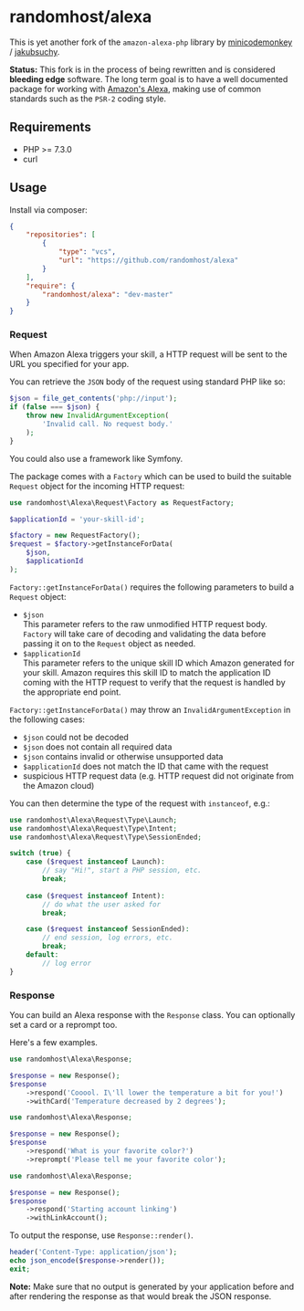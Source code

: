 randomhost/alexa
================

This is yet another fork of the `amazon-alexa-php` library by [minicodemonkey][1] / [jakubsuchy][2].

**Status:** This fork is in the process of being rewritten and is considered **bleeding edge**
software. The long term goal is to have a well documented package for working with [Amazon's Alexa][3],
making use of common standards such as the `PSR-2` coding style.

## Requirements

* PHP >= 7.3.0
* curl

## Usage

Install via composer: 
```json
{
    "repositories": [
        {
            "type": "vcs",
            "url": "https://github.com/randomhost/alexa"
        }
    ],
    "require": {
        "randomhost/alexa": "dev-master"
    }
}
```

### Request

When Amazon Alexa triggers your skill, a HTTP request will be sent to the URL you specified for
your app.

You can retrieve the `JSON` body of the request using standard PHP like so:

```php
$json = file_get_contents('php://input');
if (false === $json) {
    throw new InvalidArgumentException(
        'Invalid call. No request body.'
    );
}
```

You could also use a framework like Symfony.

The package comes with a `Factory` which can be used to build the suitable `Request` object for the
incoming HTTP request:

```php
use randomhost\Alexa\Request\Factory as RequestFactory;

$applicationId = 'your-skill-id';

$factory = new RequestFactory();
$request = $factory->getInstanceForData(
    $json,
    $applicationId
);
```

`Factory::getInstanceForData()` requires the following parameters to build a `Request` object:

* `$json`  
  This parameter refers to the raw unmodified HTTP request body. `Factory` will take care of
  decoding and validating the data before passing it on to the `Request` object as needed.
* `$applicationId`  
   This parameter refers to the unique skill ID which Amazon generated for your skill. Amazon
   requires this skill ID to match the application ID coming with the HTTP request to verify that
   the request is handled by the appropriate end point.

`Factory::getInstanceForData()` may throw an `InvalidArgumentException` in the following cases:

* `$json` could not be decoded
* `$json` does not contain all required data
* `$json` contains invalid or otherwise unsupported data
* `$applicationId` does not match the ID that came with the request
* suspicious HTTP request data (e.g. HTTP request did not originate from the Amazon cloud) 

You can then determine the type of the request with `instanceof`, e.g.:

```php
use randomhost\Alexa\Request\Type\Launch;
use randomhost\Alexa\Request\Type\Intent;
use randomhost\Alexa\Request\Type\SessionEnded;

switch (true) {
    case ($request instanceof Launch):
        // say "Hi!", start a PHP session, etc.
        break;
        
    case ($request instanceof Intent):
        // do what the user asked for
        break;

    case ($request instanceof SessionEnded):
        // end session, log errors, etc.
        break;
    default:
        // log error
}
```

### Response

You can build an Alexa response with the `Response` class. You can optionally set a card or a
reprompt too.

Here's a few examples.

```php
use randomhost\Alexa\Response;

$response = new Response();
$response
    ->respond('Cooool. I\'ll lower the temperature a bit for you!')
    ->withCard('Temperature decreased by 2 degrees');
```

```php
use randomhost\Alexa\Response;

$response = new Response();
$response
    ->respond('What is your favorite color?')
    ->reprompt('Please tell me your favorite color');
```

```php
use randomhost\Alexa\Response;

$response = new Response();
$response
    ->respond('Starting account linking')
    ->withLinkAccount();
```

To output the response, use `Response::render()`.

```php
header('Content-Type: application/json');
echo json_encode($response->render());
exit;
```

**Note:** Make sure that no output is generated by your application before and after rendering the
response as that would break the JSON response.


[1]: https://github.com/MiniCodeMonkey
[2]: https://github.com/jakubsuchy
[3]: https://www.amazon.com/alexa
